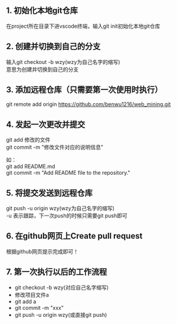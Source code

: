 ## 1. 初始化本地git仓库

在project所在目录下进vscode终端，输入git init初始化本地git仓库

## 2. 创建并切换到自己的分支

输入git checkout -b wzy(wzy为自己名字的缩写)  
意思为创建并切换到自己的分支

## 3. 添加远程仓库（只需要第一次使用时执行）

git remote add origin https://github.com/benwu1216/web_mining.git

## 4. 发起一次更改并提交

git add 修改的文件  
git commit -m "修改文件对应的说明信息"

如：  
git add README.md  
git commit -m "Add README file to the repository."

## 5. 将提交发送到远程仓库

git push -u origin wzy(wzy为自己名字的缩写)  
-u 表示跟踪，下一次push的时候只需要git push即可

## 6. 在github网页上Create pull request

根据github网页提示完成即可！

## 7. 第一次执行以后的工作流程

- git checkout -b wzy(对应自己名字缩写)
- 修改项目文件a
- git add a
- git commit -m "xxx"
- git push -u origin wzy(或直接git push) 